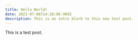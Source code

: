 ```yaml
---
title: Hello World!
date: 2021-07-06T14:28:08.960Z
description: This is an intro blurb to this new test post.
---
```

This is a test post.